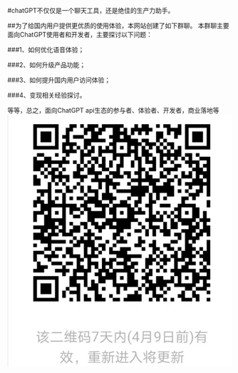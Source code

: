 #chatGPT不仅仅是一个聊天工具，还是绝佳的生产力助手。

##为了给国内用户提供更优质的使用体验，本网站创建了如下群聊。
本群聊主要面向ChatGPT使用者和开发者，主要探讨以下问题：

###1、如何优化语音体验；

###2、如何升级产品功能；

###3、如何提升国内用户访问体验；

###4、变现相关经验探讨。

等等，总之，面向ChatGPT api生态的参与者、体验者、开发者，商业落地等
<img src="https://github.com/chatFunny/runchat.fun/blob/main/wechat_group.jpg" width="745" alt="pipline"/> 
